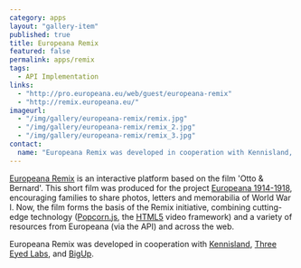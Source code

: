 ```yaml
---
category: apps
layout: "gallery-item"
published: true
title: Europeana Remix
featured: false
permalink: apps/remix
tags: 
  - API Implementation
links: 
  - "http://pro.europeana.eu/web/guest/europeana-remix"
  - "http://remix.europeana.eu/"
imageurl: 
  - "/img/gallery/europeana-remix/remix.jpg"
  - "/img/gallery/europeana-remix/remix_2.jpg"
  - "/img/gallery/europeana-remix/remix_3.jpg"
contact: 
  name: "Europeana Remix was developed in cooperation with Kennisland, Three Eyed Labs, and BigUp."
---
```


[Europeana Remix](http://remix.europeana.eu/ "Europeana Remix") is an interactive platform based on the film 'Otto & Bernard'. This short film was produced for the project [Europeana 1914-1918](http://www.europeana1914-1918.eu/ "Europeana 1914-1918"), encouraging families to share photos, letters and memorabilia of World War I. Now, the film forms the basis of the Remix initiative, combining cutting-edge technology ([Popcorn.js](http://popcornjs.org/ "Popcorn"), the [HTML5](http://en.wikipedia.org/wiki/HTML5 "Link to HTML5-article on Wikipedia") video framework) and a variety of resources from Europeana (via the API) and across the web.

Europeana Remix was developed in cooperation with [Kennisland](http://www.knowledgeland.org/ "Link to the Kennisland website"), [Three Eyed Labs](http://www.chirls.com/ "Link to the Three Eyed Labs website"), and [BigUp](http://werk.bigup.nl/ "Link to the BigUp website").